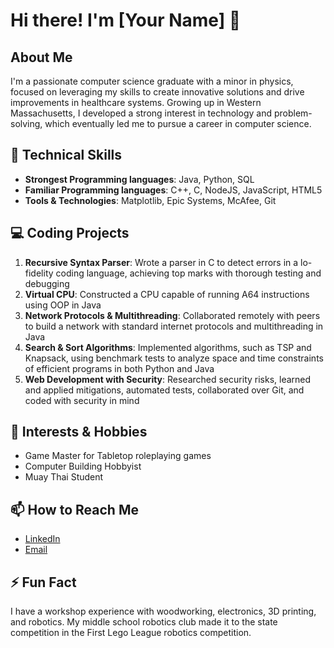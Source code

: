 # Hi there! I'm [Your Name] 👋

## About Me
I'm a passionate computer science graduate with a minor in physics, focused on leveraging my skills to create innovative solutions and drive improvements in healthcare systems. Growing up in Western Massachusetts, I developed a strong interest in technology and problem-solving, which eventually led me to pursue a career in computer science.

## 🔧 Technical Skills
- **Strongest Programming languages**: Java, Python, SQL
- **Familiar Programming languages**: C++, C, NodeJS, JavaScript, HTML5
- **Tools & Technologies**: Matplotlib, Epic Systems, McAfee, Git

## 💻 Coding Projects
1. **Recursive Syntax Parser**: Wrote a parser in C to detect errors in a lo-fidelity coding language, achieving top marks with thorough testing and debugging
2. **Virtual CPU**: Constructed a CPU capable of running A64 instructions using OOP in Java
3. **Network Protocols & Multithreading**: Collaborated remotely with peers to build a network with standard internet protocols and multithreading in Java
4. **Search & Sort Algorithms**: Implemented algorithms, such as TSP and Knapsack, using benchmark tests to analyze space and time constraints of efficient programs in both Python and Java
5. **Web Development with Security**: Researched security risks, learned and applied mitigations, automated tests, collaborated over Git, and coded with security in mind

## 🌱 Interests & Hobbies
- Game Master for Tabletop roleplaying games 
- Computer Building Hobbyist
- Muay Thai Student

## 📫 How to Reach Me
- [LinkedIn](https://www.linkedin.com/in/connor-bell-03711799/)
- [Email](mailto:connorjbell413@gmail.com)

## ⚡ Fun Fact
I have a workshop experience with woodworking, electronics, 3D printing, and robotics.
My middle school robotics club made it to the state competition in the First Lego League robotics competition.


<!---
Connor-Bell/Connor-Bell is a ✨ special ✨ repository because its `README.md` (this file) appears on your GitHub profile.
You can click the Preview link to take a look at your changes.
--->

